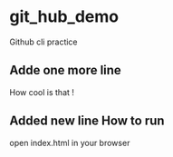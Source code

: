 # git_hub_demo

Github cli practice

## Adde one more line

How cool is that !

## Added new line How to run

open index.html in your browser

